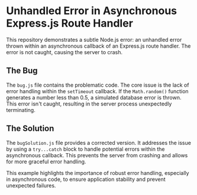 # Unhandled Error in Asynchronous Express.js Route Handler

This repository demonstrates a subtle Node.js error: an unhandled error thrown within an asynchronous callback of an Express.js route handler. The error is not caught, causing the server to crash.

## The Bug
The `bug.js` file contains the problematic code.  The core issue is the lack of error handling within the `setTimeout` callback. If the `Math.random()` function generates a number less than 0.5, a simulated database error is thrown. This error isn't caught, resulting in the server process unexpectedly terminating.

## The Solution
The `bugSolution.js` file provides a corrected version. It addresses the issue by using a `try...catch` block to handle potential errors within the asynchronous callback. This prevents the server from crashing and allows for more graceful error handling.

This example highlights the importance of robust error handling, especially in asynchronous code, to ensure application stability and prevent unexpected failures.